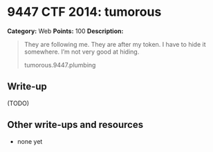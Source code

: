 # 9447 CTF 2014: tumorous

**Category:** Web
**Points:** 100
**Description:**

> They are following me. They are after my token. I have to hide it somewhere. I’m not very good at hiding.
>
> tumorous.9447.plumbing

## Write-up

(TODO)

## Other write-ups and resources

* none yet
